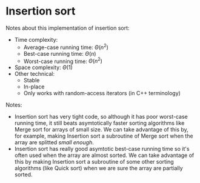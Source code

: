 # Insertion sort
Notes about this implementation of insertion sort:
* Time complexity:
    * Average-case running time: $\Theta(n^2)$
    * Best-case running time: $\Theta(n)$
    * Worst-case running time: $\Theta(n^2)$
* Space complexity: $\Theta(1)$
* Other technical:
    * Stable
    * In-place
    * Only works with random-access iterators (in C++ terminology)

Notes:
* Insertion sort has very tight code, so although it has poor worst-case running time, it still beats asymtotically faster sorting algorithms like Merge sort for arrays of small size. We can take advantage of this by, for example, making Insertion sort a subroutine of Merge sort when the array are splitted *small enough*.
* Insertion sort has really good asymtotic best-case running time so it's often used when the array are almost sorted. We can take advantage of this by making Insertion sort a subroutine of some other sorting algorithms (like Quick sort) when we are sure the array are partially sorted.
